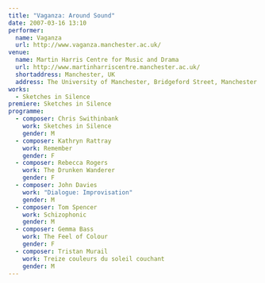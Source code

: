 ```yaml
---
title: "Vaganza: Around Sound"
date: 2007-03-16 13:10
performer:
  name: Vaganza
  url: http://www.vaganza.manchester.ac.uk/
venue:
  name: Martin Harris Centre for Music and Drama
  url: http://www.martinharriscentre.manchester.ac.uk/
  shortaddress: Manchester, UK
  address: The University of Manchester, Bridgeford Street, Manchester M13 9PL, United Kingdom
works:
  - Sketches in Silence
premiere: Sketches in Silence
programme:
  - composer: Chris Swithinbank
    work: Sketches in Silence
    gender: M
  - composer: Kathryn Rattray
    work: Remember
    gender: F
  - composer: Rebecca Rogers
    work: The Drunken Wanderer
    gender: F
  - composer: John Davies
    work: "Dialogue: Improvisation"
    gender: M
  - composer: Tom Spencer
    work: Schizophonic
    gender: M
  - composer: Gemma Bass
    work: The Feel of Colour
    gender: F
  - composer: Tristan Murail
    work: Treize couleurs du soleil couchant
    gender: M
---
```

